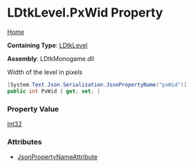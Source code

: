 # LDtkLevel\.PxWid Property

[Home](../../../README.md)

**Containing Type**: [LDtkLevel](../README.md)

**Assembly**: LDtkMonogame\.dll

  
Width of the level in pixels

```csharp
[System.Text.Json.Serialization.JsonPropertyName("pxWid")]
public int PxWid { get; set; }
```

### Property Value

[Int32](https://docs.microsoft.com/en-us/dotnet/api/system.int32)

### Attributes

* [JsonPropertyNameAttribute](https://docs.microsoft.com/en-us/dotnet/api/system.text.json.serialization.jsonpropertynameattribute)

